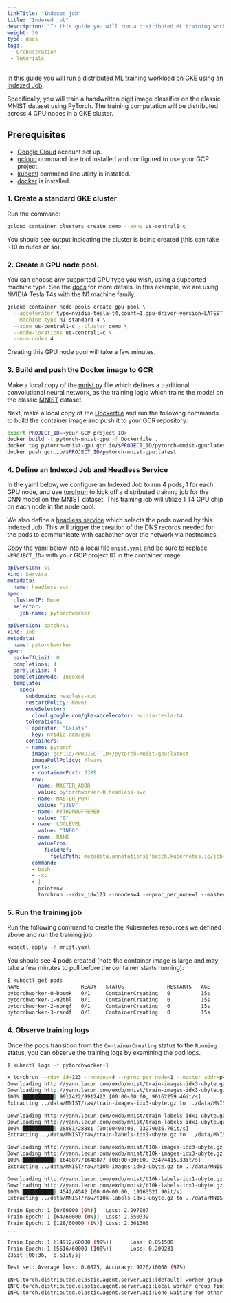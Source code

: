 ```yaml
---
linkTitle: "Indexed job"
title: "Indexed job"
description: "In this guide you will run a distributed ML training workload on GKE using an [Indexed Job](https://kubernetes.io/blog/2021/04/19/introducing-indexed-jobs/). Specifically, you will train a handwritten digit image classifier on the classic MNIST dataset using PyTorch. The training computation will be distributed across 4 GPU nodes in a GKE cluster."
weight: 30
type: docs
tags:
 - Orchestration
 - Tutorials
---
```

In this guide you will run a distributed ML training workload on GKE using an [Indexed Job](https://kubernetes.io/blog/2021/04/19/introducing-indexed-jobs/).

Specifically, you will train a handwritten digit image classifier on the classic MNIST dataset
using PyTorch. The training computation will be distributed across 4 GPU nodes in a GKE cluster.

## Prerequisites
- [Google Cloud](https://cloud.google.com/) account set up.
- [gcloud](https://pypi.org/project/gcloud/) command line tool installed and configured to use your GCP project.
- [kubectl](https://kubernetes.io/docs/tasks/tools/) command line utility is installed.
- [docker](https://docs.docker.com/engine/install/) is installed.

### 1. Create a standard GKE cluster
Run the command: 

```bash
gcloud container clusters create demo --zone us-central1-c
```

You should see output indicating the cluster is being created (this can take ~10 minutes or so).

### 2. Create a GPU node pool.
You can choose any supported GPU type you wish, using a supported machine type. See the [docs](https://cloud.google.com/kubernetes-engine/docs/how-to/gpus) for more details. In this example, we are using NVIDIA Tesla T4s with the N1 machine family.

```bash
gcloud container node-pools create gpu-pool \
  --accelerator type=nvidia-tesla-t4,count=1,gpu-driver-version=LATEST \
  --machine-type n1-standard-4 \
  --zone us-central1-c --cluster demo \
  --node-locations us-central1-c \
  --num-nodes 4
```

Creating this GPU node pool will take a few minutes.

### 3. Build and push the Docker image to GCR
Make a local copy of the [mnist.py](https://github.com/GoogleCloudPlatform/ai-on-gke/blob/main/tutorials-and-examples/workflow-orchestration/indexed-job/mnist.py#L4) file which defines a traditional convolutional neural network, as the training logic which trains the model on the classic [MNIST](https://en.wikipedia.org/wiki/MNIST_database) dataset.

Next, make a local copy of the [Dockerfile](https://github.com/GoogleCloudPlatform/ai-on-gke/blob/main/tutorials-and-examples/workflow-orchestration/indexed-job/Dockerfile) and run the following commands to build the container image and push it to your GCR repository:

```bash
export PROJECT_ID=<your GCP project ID>
docker build -t pytorch-mnist-gpu -f Dockerfile .
docker tag pytorch-mnist-gpu gcr.io/$PROJECT_ID/pytorch-mnist-gpu:latest
docker push gcr.io/$PROJECT_ID/pytorch-mnist-gpu:latest
``` 


### 4. Define an Indexed Job and Headless Service

In the yaml below, we configure an Indexed Job to run 4 pods, 1 for each GPU node, and use [torchrun](https://pytorch.org/docs/stable/elastic/run.html) to kick off a distributed training job for the CNN model on the MNIST dataset. This training job will utilize 1 T4 GPU chip on each node in the node pool.

We also define a [headless service](https://kubernetes.io/docs/concepts/services-networking/service/#headless-services) which selects the
pods owned by this Indexed Job. This will trigger the creation of the DNS records needed for the pods to communicate with eachother
over the network via hostnames.

Copy the yaml below into a local file `mnist.yaml` and be sure to replace `<PROJECT_ID>` with your GCP project ID in the container image.

```yaml
apiVersion: v1
kind: Service
metadata:
  name: headless-svc
spec:
  clusterIP: None 
  selector:
    job-name: pytorchworker
---
apiVersion: batch/v1
kind: Job
metadata:
  name: pytorchworker
spec:
  backoffLimit: 0
  completions: 4
  parallelism: 4
  completionMode: Indexed
  template:
    spec:
      subdomain: headless-svc
      restartPolicy: Never
      nodeSelector:
        cloud.google.com/gke-accelerator: nvidia-tesla-t4
      tolerations:
      - operator: "Exists"
        key: nvidia.com/gpu
      containers:
      - name: pytorch
        image: gcr.io/<PROJECT_ID>/pytorch-mnist-gpu:latest
        imagePullPolicy: Always
        ports:
        - containerPort: 3389
        env:
        - name: MASTER_ADDR
          value: pytorchworker-0.headless-svc
        - name: MASTER_PORT
          value: "3389"
        - name: PYTHONBUFFERED
          value: "0"
        - name: LOGLEVEL
          value: "INFO"
        - name: RANK
          valueFrom:
            fieldRef:
              fieldPath: metadata.annotations['batch.kubernetes.io/job-completion-index']
        command:
        - bash
        - -xc
        - |
          printenv
          torchrun --rdzv_id=123 --nnodes=4 --nproc_per_node=1 --master_addr=$MASTER_ADDR --master_port=$MASTER_PORT --node_rank=$RANK mnist.py --epochs=1 --log-interval=1 
```


### 5. Run the training job

Run the following command to create the Kubernetes resources we defined above and run the training job:

```bash
kubectl apply -f mnist.yaml
```

You should see 4 pods created (note the container image is large and may take a few minutes to pull before the container starts running):

```bash
$ kubectl get pods
NAME                    READY   STATUS              RESTARTS   AGE
pytorchworker-0-bbsmk   0/1     ContainerCreating   0          15s
pytorchworker-1-92tbl   0/1     ContainerCreating   0          15s
pytorchworker-2-nbrgf   0/1     ContainerCreating   0          15s
pytorchworker-3-rsrdf   0/1     ContainerCreating   0          15s
```

### 4. Observe training logs

Once the pods transition from the `ContainerCreating` status to the `Running` status, you can observe the training logs by examining the pod logs.

```bash
$ kubectl logs -f pytorchworker-1

+ torchrun --rdzv_id=123 --nnodes=4 --nproc_per_node=1 --master_addr=pytorchworker-0.headless-svc --master_port=3389 --node_rank=1 mnist.py --epochs=1 --log-interval=1
Downloading http://yann.lecun.com/exdb/mnist/train-images-idx3-ubyte.gz
Downloading http://yann.lecun.com/exdb/mnist/train-images-idx3-ubyte.gz to ../data/MNIST/raw/train-images-idx3-ubyte.gz
100%|██████████| 9912422/9912422 [00:00<00:00, 90162259.46it/s]
Extracting ../data/MNIST/raw/train-images-idx3-ubyte.gz to ../data/MNIST/raw

Downloading http://yann.lecun.com/exdb/mnist/train-labels-idx1-ubyte.gz
Downloading http://yann.lecun.com/exdb/mnist/train-labels-idx1-ubyte.gz to ../data/MNIST/raw/train-labels-idx1-ubyte.gz
100%|██████████| 28881/28881 [00:00<00:00, 33279036.76it/s]
Extracting ../data/MNIST/raw/train-labels-idx1-ubyte.gz to ../data/MNIST/raw

Downloading http://yann.lecun.com/exdb/mnist/t10k-images-idx3-ubyte.gz
Downloading http://yann.lecun.com/exdb/mnist/t10k-images-idx3-ubyte.gz to ../data/MNIST/raw/t10k-images-idx3-ubyte.gz
100%|██████████| 1648877/1648877 [00:00<00:00, 23474415.33it/s]
Extracting ../data/MNIST/raw/t10k-images-idx3-ubyte.gz to ../data/MNIST/raw

Downloading http://yann.lecun.com/exdb/mnist/t10k-labels-idx1-ubyte.gz
Downloading http://yann.lecun.com/exdb/mnist/t10k-labels-idx1-ubyte.gz to ../data/MNIST/raw/t10k-labels-idx1-ubyte.gz
100%|██████████| 4542/4542 [00:00<00:00, 19165521.90it/s]
Extracting ../data/MNIST/raw/t10k-labels-idx1-ubyte.gz to ../data/MNIST/raw

Train Epoch: 1 [0/60000 (0%)]	Loss: 2.297087
Train Epoch: 1 [64/60000 (0%)]	Loss: 2.550339
Train Epoch: 1 [128/60000 (1%)]	Loss: 2.361300
...

Train Epoch: 1 [14912/60000 (99%)]      Loss: 0.051500
Train Epoch: 1 [5616/60000 (100%)]      Loss: 0.209231
235it [00:36,  6.51it/s]

Test set: Average loss: 0.0825, Accuracy: 9720/10000 (97%)

INFO:torch.distributed.elastic.agent.server.api:[default] worker group successfully finished. Waiting 300 seconds for other agents to finish.
INFO:torch.distributed.elastic.agent.server.api:Local worker group finished (SUCCEEDED). Waiting 300 seconds for other agents to finish
INFO:torch.distributed.elastic.agent.server.api:Done waiting for other agents. Elapsed: 0.0015289783477783203 seconds
```
